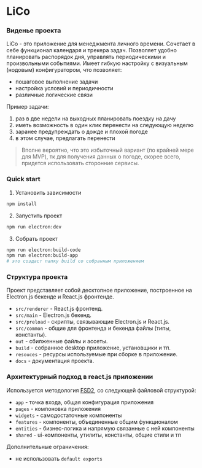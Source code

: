 # LiCo
### Виденье проекта
LiCo - это приложение для менеджмента личного времени. 
Сочетает в себе функционал календаря и трекера задач.
Позволяет удобно планировать распорядок дня, 
    управлять периодическими и произвольными событиями.
Имеет гибкую настройку с визуальным (нодовым) конфигуратором, что позволяет:
  - пошаговое выполнение задачи
  - настройка условий и периодичности
  - различные логические связи


Пример задачи:
  1. раз в две недели на выходных планировать поездку на дачу
  2. иметь возможность в один клик перенести на следующую неделю
  3. заранее предупреждать о дожде и плохой погоде
  4. в этом случае, предлагать перенести

> Вполне вероятно, что это избыточный вариант (по крайней мере для MVP),
> тк для получения данных о погоде, скорее всего, придется использовать сторонние сервисы.

### Quick start
1. Установить зависимости

```bash
npm install
```

2. Запустить проект

```bash
npm run electron:dev
```

3. Собрать проект

```bash
npm run electron:build-code
npm run electron:build-app
# это создаст папку build со собранным приложением
```

### Структура проекта
Проект представляет собой десктопное приложение,
   построенное на Electron.js бекенде и React.js фронтенде.
- `src/renderer` - React.js фронтенд.
- `src/main` - Electron.js бекенд.
- `src/preload` - скрипты, связывающие Electron.js и React.js.
- `src/common` - общие для фронтенда и бекенда файлы (типы, константы).
- `out` - сбилженные файлы и ассеты.
- `build` - собранное desktop приложение, установщики и тп.
- `resouces` - ресурсы используемые при сборке в приложение.
- `docs` - документация проекта.

### Архитектурный подход в react.js приложении
Используется методология [FSD2](https://feature-sliced.design/ru/),
    со следующей файловой структурой:

  - `app` - точка входа, общая конфигурация приложения
  - `pages` - компоновка приложения
  - `widgets` - самодостаточные компоненты
  - `features` - компоненты, объединенные общим функционалом
  - `entities` - бизнес-логика и напрямую связанные с ней компоненты
  - `shared` - ui-компоненты, утилиты, константы, общие стили и тп

Дополнительные ограничения:
  - не использовать `default exports`
